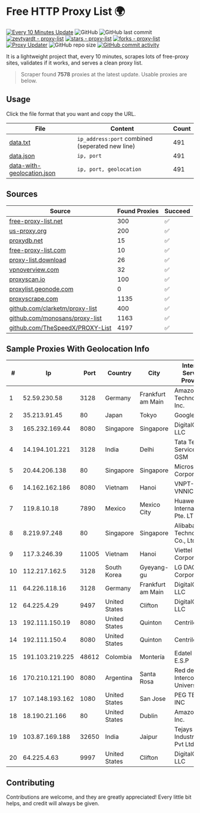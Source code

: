 
# Free HTTP Proxy List 🌍

[![Every 10 Minutes Update](https://github.com/mertguvencli/http-proxy-list/actions/workflows/main.yml/badge.svg?branch=main)](https://github.com/mertguvencli/http-proxy-list/actions/workflows/main.yml)
![GitHub](https://img.shields.io/github/license/mertguvencli/http-proxy-list)
![GitHub last commit](https://img.shields.io/github/last-commit/mertguvencli/http-proxy-list)
[![zevtyardt - proxy-list](https://img.shields.io/static/v1?label=zevtyardt&message=proxy-list&color=blue&logo=github)](https://github.com/zevtyardt/proxy-list "Go to GitHub repo")
[![stars - proxy-list](https://img.shields.io/github/stars/zevtyardt/proxy-list?style=social)](https://github.com/zevtyardt/proxy-list)
[![forks - proxy-list](https://img.shields.io/github/forks/zevtyardt/proxy-list?style=social)](https://github.com/zevtyardt/proxy-list)
[![Proxy Updater](https://github.com/zevtyardt/proxy-list/workflows/Proxy%20Updater/badge.svg)](https://github.com/zevtyardt/proxy-list/actions?query=workflow:"Proxy+Updater")
![GitHub repo size](https://img.shields.io/github/repo-size/zevtyardt/proxy-list)
[![GitHub commit activity](https://img.shields.io/github/commit-activity/m/zevtyardt/proxy-list?logo=commits)](https://github.com/zevtyardt/proxy-list/commits/main)

It is a lightweight project that, every 10 minutes, scrapes lots of free-proxy sites, validates if it works, and serves a clean proxy list.

> Scraper found **7578** proxies at the latest update. Usable proxies are below.

## Usage

Click the file format that you want and copy the URL.

|File|Content|Count|
|----|-------|-----|
|[data.txt](https://raw.githubusercontent.com/mertguvencli/http-proxy-list/main/proxy-list/data.txt)|`ip_address:port` combined (seperated new line)|491|
|[data.json](https://raw.githubusercontent.com/mertguvencli/http-proxy-list/main/proxy-list/data.json)|`ip, port`|491|
|[data-with-geolocation.json](https://raw.githubusercontent.com/mertguvencli/http-proxy-list/main/proxy-list/data-with-geolocation.json)|`ip, port, geolocation`|491|

## Sources

|Source|Found Proxies|Succeed|
|------|-------------|-------|
|[free-proxy-list.net](https://free-proxy-list.net)|300|✅|
|[us-proxy.org](https://www.us-proxy.org)|200|✅|
|[proxydb.net](http://proxydb.net)|15|✅|
|[free-proxy-list.com](https://free-proxy-list.com/?page=&port=&type%5B%5D=http&type%5B%5D=https&up_time=0&search=Search)|10|✅|
|[proxy-list.download](https://www.proxy-list.download/HTTP)|26|✅|
|[vpnoverview.com](https://vpnoverview.com/privacy/anonymous-browsing/free-proxy-servers)|32|✅|
|[proxyscan.io](https://www.proxyscan.io)|100|✅|
|[proxylist.geonode.com](https://proxylist.geonode.com/api/proxy-list?limit=300&page=1&sort_by=lastChecked&sort_type=desc&protocols=http,https)|0|✅|
|[proxyscrape.com](https://api.proxyscrape.com/v2/?request=displayproxies&protocol=http&timeout=10000&country=all&ssl=all&anonymity=all)|1135|✅|
|[github.com/clarketm/proxy-list](https://raw.githubusercontent.com/clarketm/proxy-list/master/proxy-list-raw.txt)|400|✅|
|[github.com/monosans/proxy-list](https://raw.githubusercontent.com/monosans/proxy-list/main/proxies/http.txt)|1163|✅|
|[github.com/TheSpeedX/PROXY-List](https://raw.githubusercontent.com/TheSpeedX/PROXY-List/master/http.txt)|4197|✅|


## Sample Proxies With Geolocation Info

|#|Ip|Port|Country|City|Internet Service Provider|
|-|--|----|-------|----|-------------------------|
|1|52.59.230.58|3128|Germany|Frankfurt am Main|Amazon Technologies Inc.|
|2|35.213.91.45|80|Japan|Tokyo|Google LLC|
|3|165.232.169.44|8080|Singapore|Singapore|DigitalOcean, LLC|
|4|14.194.101.221|3128|India|Delhi|Tata Tele Services GSM|
|5|20.44.206.138|80|Singapore|Singapore|Microsoft Corporation|
|6|14.162.162.186|8080|Vietnam|Hanoi|VNPT-VNNIC|
|7|119.8.10.18|7890|Mexico|Mexico City|Huawei International Pte. LTD|
|8|8.219.97.248|80|Singapore|Singapore|Alibaba (US) Technology Co., Ltd.|
|9|117.3.246.39|11005|Vietnam|Hanoi|Viettel Corporation|
|10|112.217.162.5|3128|South Korea|Gyeyang-gu|LG DACOM Corporation|
|11|64.226.118.16|3128|Germany|Frankfurt am Main|DigitalOcean, LLC|
|12|64.225.4.29|9497|United States|Clifton|DigitalOcean, LLC|
|13|192.111.150.19|8080|United States|Quinton|Centrilogic|
|14|192.111.150.4|8080|United States|Quinton|Centrilogic|
|15|191.103.219.225|48612|Colombia|Montería|Edatel S.a. E.S.P|
|16|170.210.121.190|8080|Argentina|Santa Rosa|Red de Interconexion Universitaria|
|17|107.148.193.162|1080|United States|San Jose|PEG TECH INC|
|18|18.190.21.166|80|United States|Dublin|Amazon.com, Inc.|
|19|103.87.169.188|32650|India|Jaipur|Tejays Industries Pvt Ltd|
|20|64.225.4.63|9997|United States|Clifton|DigitalOcean, LLC|



## Contributing

Contributions are welcome, and they are greatly appreciated! Every
little bit helps, and credit will always be given.

